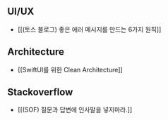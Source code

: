 
## UI/UX
- [[(토스 블로그) 좋은 에러 메시지를 만드는 6가지 원칙]]

## Architecture
- [[SwiftUI를 위한 Clean Architecture]]

## Stackoverflow
- [[(SOF) 질문과 답변에 인사말을 넣지마라.]]